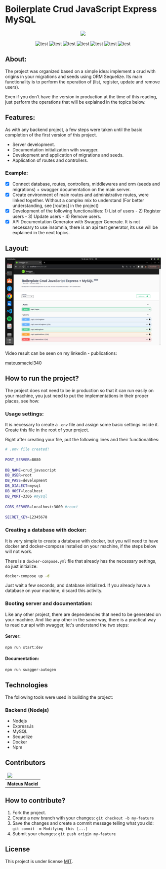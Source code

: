 # Boilerplate Crud JavaScript Express MySQL

<p align="center">
    <img src="https://www.sololearn.com/Uploads/what_is_crud_2.jpg" width="300px"/>
</p>

<p align="center">
   <img alt="test" src="https://img.shields.io/badge/language-javascript-yellow">
   <img alt="test" src="https://img.shields.io/badge/framework-express-green">
   <img alt="test" src="https://img.shields.io/badge/database-mysql-blue">
   <img alt="test" src="https://img.shields.io/badge/package-json-yellowgreen">
   <img alt="test" src="https://img.shields.io/badge/orm-sequelize-orange">
   <img alt="test" src="https://img.shields.io/badge/license-mit-brightgreen">
   <img alt="test" src="https://img.shields.io/badge/docs-swagger-green">
</p>

## About:

The project was organized based on a simple idea: implement a crud with origins in your migrations and seeds using ORM Sequelize. Its main functionality is to perform the operation of (list, register, update and remove users).

Even if you don't have the version in production at the time of this reading, just perform the operations that will be explained in the topics below.

## Features:

As with any backend project, a few steps were taken until the basic completion of the first version of this project.

- Server development.
- Documentation initialization with swagger.
- Development and application of migrations and seeds.
- Application of routes and controllers.

### Example: 

- [x] Connect database, routes, controllers, middlewares and orm (seeds and migrations) + swagger documentation on the main server.
- [x] Create environment of main routes and administrative routes, were linked together. Without a complex mix to understand (For better understanding, see [routes] in the project)
- [x] Development of the following functionalities: 1) List of users - 2) Register users - 3) Update users - 4) Remove users.
- [x] API Documentation Generator with Swagger Generate. It is not necessary to use insomnia, there is an api test generator, its use will be explained in the next topics. 

## Layout: 

<p align="center">
    <img src="src/assets/example-api.png"/>
</p>
Video result can be seen on my linkedin - publications:

[mateusmaciel340](https://www.linkedin.com/in/mateusmaciel340/)

## How to run the project?

The project does not need to be in production so that it can run easily on your machine, you just need to put the implementations in their proper places, see how:

### Usage settings:

It is necessary to create a `.env` file and assign some basic settings inside it. Create this file in the root of your project.

Right after creating your file, put the following lines and their functionalities:

```bash
# .env file created!

PORT_SERVER=8080

DB_NAME=crud_javascript
DB_USER=root
DB_PASS=development
DB_DIALECT=mysql
DB_HOST=localhost
DB_PORT=3306 #mysql

CORS_SERVER=localhost:3000 #react

SECRET_KEY=12345678
```

### Creating a database with docker:

It is very simple to create a database with docker, but you will need to have docker and docker-compose installed on your machine, if the steps below will not work.

There is a `docker-compose.yml` file that already has the necessary settings, so just initialize:

```bash
docker-compose up -d
```

Just wait a few seconds, and database initialized. If you already have a database on your machine, discard this activity.

### Booting server and documentation:

Like any other project, there are dependencies that need to be generated on your machine. And like any other in the same way, there is a practical way to read our api with swagger, let's understand the two steps:

#### Server:

```bash
npm run start:dev
```

#### Documentation:

```bash
npm run swagger-autogen
```

## Technologies

The following tools were used in building the project:

### Backend (Nodejs)

- Nodejs
- ExpressJs
- MySQL
- Sequelize
- Docker
- Npm

## Contributors

<table>
    <thead>
        <tr>
            <td>
                <img src="https://avatars.githubusercontent.com/u/55550732?v=4" width="150px"/>
            </td>
        </tr>
    </thead>
    <tbody>
        <tr>
            <th>Mateus Maciel</th>
        </tr>
    </tbody>
</table>

## How to contribute?

1. Fork the project.
2. Create a new branch with your changes: `git checkout -b my-feature`
3. Save the changes and create a commit message telling what you did: `git commit -m Modifying this [...]`
4. Submit your changes: `git push origin my-feature`

## License

This project is under license [MIT](https://github.com/git/git-scm.com/blob/main/MIT-LICENSE.txt).
